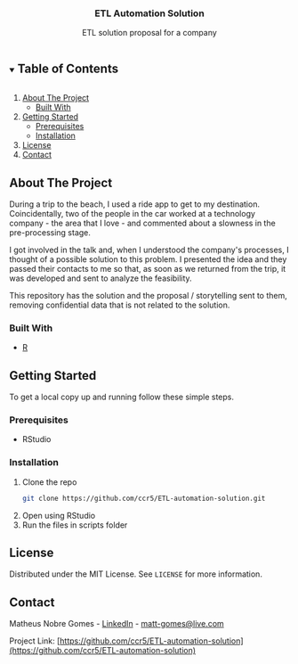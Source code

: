 <p align="center">
  <h3 align="center">ETL Automation Solution</h3>
  <p align="center">
    ETL solution proposal for a company
  </p>
</p>

<details open="open">
  <summary><h2 style="display: inline-block">Table of Contents</h2></summary>
  <ol>
    <li>
      <a href="#about-the-project">About The Project</a>
      <ul>
        <li><a href="#built-with">Built With</a></li>
      </ul>
    </li>
    <li>
      <a href="#getting-started">Getting Started</a>
      <ul>
        <li><a href="#prerequisites">Prerequisites</a></li>
        <li><a href="#installation">Installation</a></li>
      </ul>
    </li>
    <li><a href="#license">License</a></li>
    <li><a href="#contact">Contact</a></li>
  </ol>
</details>

## About The Project

During a trip to the beach, I used a ride app to get to my destination. 
Coincidentally, two of the people in the car worked at a technology company - 
the area that I love - and commented about a slowness in the pre-processing stage.

I got involved in the talk and, when I understood the company's processes, 
I thought of a possible solution to this problem. I presented the idea and they passed their 
contacts to me so that, as soon as we returned from the trip, it was developed and sent to analyze 
the feasibility.

This repository has the solution and the proposal / storytelling sent to them, removing confidential 
data that is not related to the solution.


### Built With

* [R](https://www.r-project.org/)

## Getting Started

To get a local copy up and running follow these simple steps.

### Prerequisites

* RStudio

### Installation

1. Clone the repo
   ```sh
   git clone https://github.com/ccr5/ETL-automation-solution.git
   ```
2. Open using RStudio
3. Run the files in scripts folder

## License

Distributed under the MIT License. See `LICENSE` for more information.

## Contact

Matheus Nobre Gomes - [LinkedIn](https://linkedin.com/in/mattnobre) - matt-gomes@live.com

Project Link: [https://github.com/ccr5/ETL-automation-solution](https://github.com/ccr5/ETL-automation-solution)

<!-- MARKDOWN LINKS & IMAGES -->
<!-- https://www.markdownguide.org/basic-syntax/#reference-style-links -->
[contributors-shield]: https://img.shields.io/github/contributors/ccr5/ETL-automation-solution.svg?style=for-the-badge
[contributors-url]: https://github.com/ccr5/ETL-automation-solution/graphs/contributors
[forks-shield]: https://img.shields.io/github/forks/ccr5/ETL-automation-solution.svg?style=for-the-badge
[forks-url]: https://github.com/ccr5/ETL-automation-solution/network/members
[stars-shield]: https://img.shields.io/github/stars/ccr5/ETL-automation-solution.svg?style=for-the-badge
[stars-url]: https://github.com/ccr5/ETL-automation-solution/stargazers
[issues-shield]: https://img.shields.io/github/issues/ccr5/ETL-automation-solution.svg?style=for-the-badge
[issues-url]: https://github.com/ccr5/ETL-automation-solution/issues
[license-shield]: https://img.shields.io/github/license/ccr5/ETL-automation-solution.svg?style=for-the-badge
[license-url]: https://github.com/ccr5/ETL-automation-solution/blob/master/LICENSE.txt
[linkedin-shield]: https://img.shields.io/badge/-LinkedIn-black.svg?style=for-the-badge&logo=linkedin&colorB=555
[linkedin-url]: https://linkedin.com/in/mattnobre
